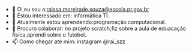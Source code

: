 - 👋 Oi,eu sou a:raissa.moreirade.souza@escola.pr.gov.br
- 👀 Estou interessado em: informática TI.
- 🌱 Atualmente estou aprendendo:programação computacional.
-  💞️ Procuro colaborar: no projeto scratch,fiz sobre a aula de eduacação fisíca,aprendi sobre o futebol.
- 📫 Como chegar até mim: instagram @rai_szz

<!---
raiszz/raiszz é um repositório ✨ especial ✨ porque seu `README.md` (este arquivo) aparece no seu perfil do GitHub.
Você pode clicar no link Visualizar para dar uma olhada nas suas alterações.
--->
